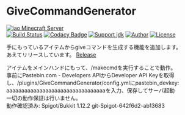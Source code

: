 # GiveCommandGenerator
[![jao Minecraft Server](https://raw.githubusercontent.com/jaoafa/jao-Minecraft-Server/master/logo/new_logo-421x97.png)](https://jaoafa.com)  
[![Build Status](https://travis-ci.org/jaoafa/GiveCommandGenerator.svg?branch=master)](https://travis-ci.org/jaoafa/GiveCommandGenerator)
[![Codacy Badge](https://api.codacy.com/project/badge/Grade/79e1c60442874bf4ac6d135f647e85de)](https://www.codacy.com/app/book000/GiveCommandGenerator?utm_source=github.com&amp;utm_medium=referral&amp;utm_content=jaoafa/GiveCommandGenerator&amp;utm_campaign=Badge_Grade)
[![Support jdk](https://img.shields.io/badge/Support%20jdk-oraclejdk8-red.svg)](https://img.shields.io)
[![Author](https://img.shields.io/badge/Author%20MinecraftID-mine__book000-orange.svg)](https://img.shields.io)
[![License](https://img.shields.io/badge/license-None-yellow.svg)](https://img.shields.io)


手にもっているアイテムからgiveコマンドを生成する機能を追加します。  
あえてリリースしています。 [Release](https://github.com/jaoafa/GiveCommandGenerator/releases)

アイテムをメインハンドにもって、/makecmdを実行することで動作。  
事前にPastebin.com - Developers APIからDeveloper API Keyを取得し、/plugins/GiveCommandGenerator/config.ymlにpastebin_devkey: aaaaaaaaaaaaaaaaaaaaaaaaaaaaaaaaaを入力、保存してサーバ起動  
一切の動作保証は行いません。  
動作確認済み: Spigot/Bukkit 1.12.2 git-Spigot-642f6d2-ab13683
